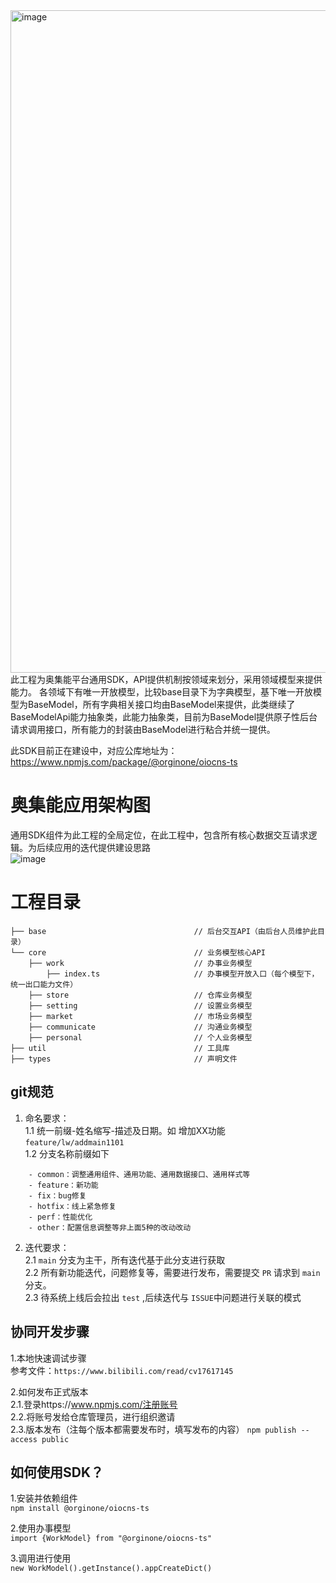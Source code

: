 <img width="1060" alt="image" src="https://user-images.githubusercontent.com/8328012/201800690-9f5e989e-4ed3-4817-85b9-b594ac89fd31.png">  
此工程为奥集能平台通用SDK，API提供机制按领域来划分，采用领域模型来提供能力。  
各领域下有唯一开放模型，比较base目录下为字典模型，基下唯一开放模型为BaseModel，所有字典相关接口均由BaseModel来提供，此类继续了BaseModelApi能力抽象类，此能力抽象类，目前为BaseModel提供原子性后台请求调用接口，所有能力的封装由BaseModel进行粘合并统一提供。    

此SDK目前正在建设中，对应公库地址为：https://www.npmjs.com/package/@orginone/oiocns-ts


# 奥集能应用架构图  
通用SDK组件为此工程的全局定位，在此工程中，包含所有核心数据交互请求逻辑。为后续应用的迭代提供建设思路  
![image](https://user-images.githubusercontent.com/8328012/206221549-9bdf12a3-b56c-473f-933c-d5d30c7537f8.png)



# 工程目录

```
├── base                                 // 后台交互API（由后台人员维护此目录）
└── core                                 // 业务模型核心API
    ├── work                             // 办事业务模型
        ├── index.ts                     // 办事模型开放入口（每个模型下，统一出口能力文件）
    ├── store                            // 仓库业务模型
    ├── setting                          // 设置业务模型
    ├── market                           // 市场业务模型
    ├── communicate                      // 沟通业务模型
    ├── personal                         // 个人业务模型    	 
├── util                                 // 工具库
├── types                                // 声明文件
```

## git规范

1. 命名要求：  
   1.1 统一前缀-姓名缩写-描述及日期。如 增加XX功能 `feature/lw/addmain1101`  
   1.2 分支名称前缀如下  
````
    - common：调整通用组件、通用功能、通用数据接口、通用样式等  
    - feature：新功能  
    - fix：bug修复  
    - hotfix：线上紧急修复  
    - perf：性能优化  
    - other：配置信息调整等非上面5种的改动改动  
````

2. 迭代要求：  
   2.1 `main` 分支为主干，所有迭代基于此分支进行获取  
   2.2 所有新功能迭代，问题修复等，需要进行发布，需要提交 `PR` 请求到 `main` 分支。  
   2.3 待系统上线后会拉出 `test` ,后续迭代与 `ISSUE`中问题进行关联的模式  


## 协同开发步骤

1.本地快速调试步骤  
    参考文件：`https://www.bilibili.com/read/cv17617145`

2.如何发布正式版本  
   2.1.登录https://www.npmjs.com/注册账号  
   2.2.将账号发给仓库管理员，进行组织邀请  
   2.3.版本发布（注每个版本都需要发布时，填写发布的内容）
      `npm publish --access public`

## 如何使用SDK？  
1.安装并依赖组件  
`npm install @orginone/oiocns-ts`  

2.使用办事模型   
`import {WorkModel} from "@orginone/oiocns-ts"`

3.调用进行使用    
`new WorkModel().getInstance().appCreateDict()`  




